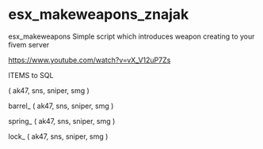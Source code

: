 # esx_makeweapons_znajak
esx_makeweapons
Simple script which introduces weapon creating to your fivem server

https://www.youtube.com/watch?v=vX_V12uP7Zs

ITEMS to SQL

( ak47, sns, sniper, smg )

barrel_ ( ak47, sns, sniper, smg )

spring_ ( ak47, sns, sniper, smg )

lock_ 	( ak47, sns, sniper, smg )

